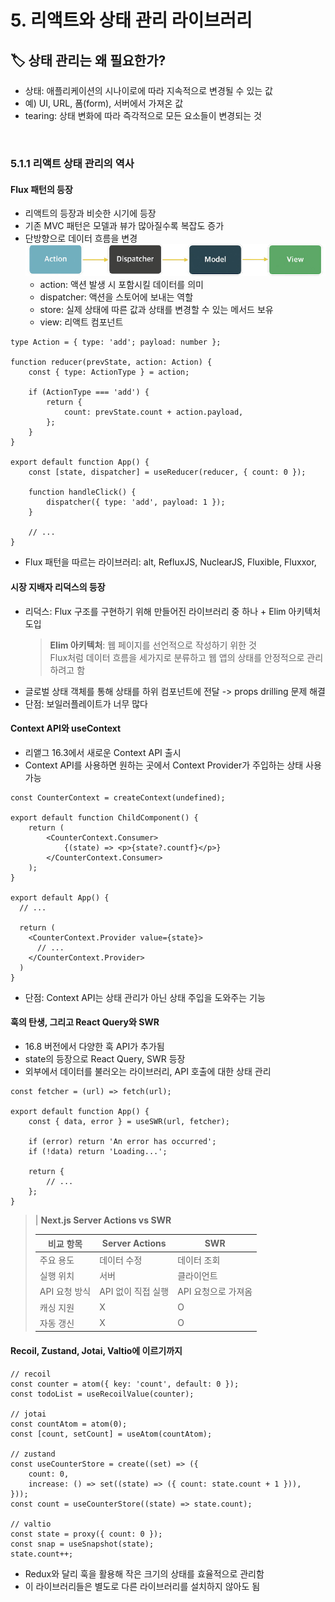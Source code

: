 # 5. 리액트와 상태 관리 라이브러리

## 🏷 상태 관리는 왜 필요한가?

- 상태: 애플리케이션의 시나이로에 따라 지속적으로 변경될 수 있는 값
- 예) UI, URL, 폼(form), 서버에서 가져온 값
- tearing: 상태 변화에 따라 즉각적으로 모든 요소들이 변경되는 것

<br />

### 5.1.1 리액트 상태 관리의 역사

#### Flux 패턴의 등장

- 리액트의 등장과 비슷한 시기에 등장
- 기존 MVC 패턴은 모델과 뷰가 많아질수록 복잡도 증가
- 단방향으로 데이터 흐름을 변경
  ![alt text](../../images//flux-flow.png)
  - action: 액션 발생 시 포함시킬 데이터를 의미
  - dispatcher: 액션을 스토어에 보내는 역할
  - store: 실제 상태에 따른 값과 상태를 변경할 수 있는 메서드 보유
  - view: 리액트 컴포넌트

```tsx
type Action = { type: 'add'; payload: number };

function reducer(prevState, action: Action) {
	const { type: ActionType } = action;

	if (ActionType === 'add') {
		return {
			count: prevState.count + action.payload,
		};
	}
}

export default function App() {
	const [state, dispatcher] = useReducer(reducer, { count: 0 });

	function handleClick() {
		dispatcher({ type: 'add', payload: 1 });
	}

	// ...
}
```

- Flux 패턴을 따르는 라이브러리: alt, RefluxJS, NuclearJS, Fluxible, Fluxxor,

#### 시장 지배자 리덕스의 등장

- 리덕스: Flux 구조를 구현하기 위해 만들어진 라이브러리 중 하나 + Elim 아키텍처 도입
  > **Elim 아키텍처**: 웹 페이지를 선언적으로 작성하기 위한 것<br />Flux처럼 데이터 흐름을 세가지로 분류하고 웹 앱의 상태를 안정적으로 관리하려고 함
- 글로벌 상태 객체를 통해 상태를 하위 컴포넌트에 전달 -> props drilling 문제 해결
- 단점: 보일러플레이트가 너무 많다

#### Context API와 useContext

- 리앹그 16.3에서 새로운 Context API 출시
- Context API를 사용하면 원하는 곳에서 Context Provider가 주입하는 상태 사용 가능

```tsx
const CounterContext = createContext(undefined);

export default function ChildComponent() {
	return (
		<CounterContext.Consumer>
			{(state) => <p>{state?.countf}</p>}
		</CounterContext.Consumer>
	);
}

export default App() {
  // ...

  return (
    <CounterContext.Provider value={state}>
      // ...
    </CounterContext.Provider>
  )
}
```

- 단점: Context API는 상태 관리가 아닌 상태 주입을 도와주는 기능

#### 훅의 탄생, 그리고 React Query와 SWR

- 16.8 버전에서 다양한 훅 API가 추가됨
- state의 등장으로 React Query, SWR 등장
- 외부에서 데이터를 불러오는 라이브러리, API 호출에 대한 상태 관리

```tsx
const fetcher = (url) => fetch(url);

export default function App() {
	const { data, error } = useSWR(url, fetcher);

	if (error) return 'An error has occurred';
	if (!data) return 'Loading...';

	return {
		// ...
	};
}
```

> | **Next.js Server Actions vs SWR**
>
> | 비교 항목     | Server Actions     | SWR                 |
> | ------------- | ------------------ | ------------------- |
> | 주요 용도     | 데이터 수정        | 데이터 조회         |
> | 실행 위치     | 서버               | 클라이언트          |
> | API 요청 방식 | API 없이 직접 실행 | API 요청으로 가져옴 |
> | 캐싱 지원     | X                  | O                   |
> | 자동 갱신     | X                  | O                   |

#### Recoil, Zustand, Jotai, Valtio에 이르기까지

```tsx
// recoil
const counter = atom({ key: 'count', default: 0 });
const todoList = useRecoilValue(counter);

// jotai
const countAtom = atom(0);
const [count, setCount] = useAtom(countAtom);

// zustand
const useCounterStore = create((set) => ({
	count: 0,
	increase: () => set((state) => ({ count: state.count + 1 })),
}));
const count = useCounterStore((state) => state.count);

// valtio
const state = proxy({ count: 0 });
const snap = useSnapshot(state);
state.count++;
```

- Redux와 달리 훅을 활용해 작은 크기의 상태를 효율적으로 관리함
- 이 라이브러리들은 별도로 다른 라이브러리를 설치하지 않아도 됨
